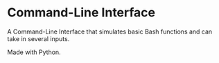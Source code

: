 # Command-Line Interface 
A Command-Line Interface that simulates basic Bash functions and can take in several inputs.

Made with Python. 
